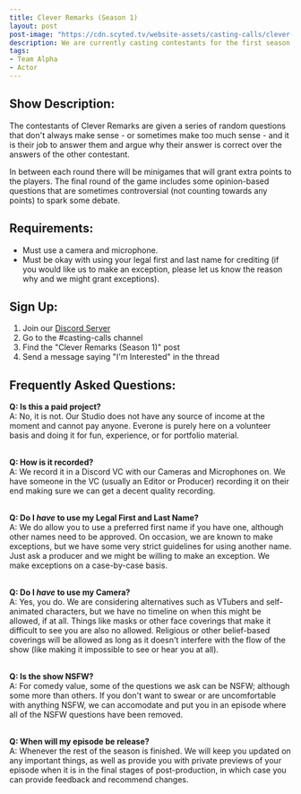 ```yaml
---
title: Clever Remarks (Season 1)
layout: post
post-image: "https://cdn.scyted.tv/website-assets/casting-calls/clever-remarks.jpg"
description: We are currently casting contestants for the first season of Clever Remarks!
tags:
- Team Alpha
- Actor
---
```


## Show Description:

The contestants of Clever Remarks are given a series of random questions that don't always make sense - or sometimes make too much sense - and it is their job to answer them and argue why their answer is correct over the answers of the other contestant.

In between each round there will be minigames that will grant extra points to the players. The final round of the game includes some opinion-based questions that are sometimes controversial (not counting towards any points) to spark some debate.

## Requirements:
- Must use a camera and microphone.
- Must be okay with using your legal first and last name for crediting (if you would like us to make an exception, please let us know the reason why and we might grant exceptions).

## Sign Up:

1. Join our [Discord Server](https://discord.gg/yrr7tEJNDr)
2. Go to the #casting-calls channel
3. Find the "Clever Remarks (Season 1)" post
4. Send a message saying "I'm Interested" in the thread

## Frequently Asked Questions:

**Q: Is this a paid project?**
<br>
A: No, it is not. Our Studio does not have any source of income at the moment and cannot pay anyone. Everone is purely here on a volunteer basis and doing it for fun, experience, or for portfolio material.
<br><br>

**Q: How is it recorded?**
<br>
A: We record it in a Discord VC with our Cameras and Microphones on. We have someone in the VC (usually an Editor or Producer) recording it on their end making sure we can get a decent quality recording.
<br><br>

**Q: Do I *have* to use my Legal First and Last Name?**
<br>
A: We do allow you to use a preferred first name if you have one, although other names need to be approved. On occasion, we are known to make exceptions, but we have some very strict guidelines for using another name. Just ask a producer and we might be willing to make an exception. We make exceptions on a case-by-case basis.
<br><br>

**Q: Do I *have* to use my Camera?**
<br>
A: Yes, you do. We are considering alternatives such as VTubers and self-animated characters, but we have no timeline on when this might be allowed, if at all. Things like masks or other face coverings that make it difficult to see you are also no allowed. Religious or other belief-based coverings will be allowed as long as it doesn't interfere with the flow of the show (like making it impossible to see or hear you at all).
<br><br>

**Q: Is the show NSFW?**
<br>
A: For comedy value, some of the questions we ask can be NSFW; although some more than others. If you don't want to swear or are uncomfortable with anything NSFW, we can accomodate and put you in an episode where all of the NSFW questions have been removed.
<br><br>

**Q: When will my episode be release?**
<br>
A: Whenever the rest of the season is finished. We will keep you updated on any important things, as well as provide you with private previews of your episode when it is in the final stages of post-production, in which case you can provide feedback and recommend changes.
<br><br>